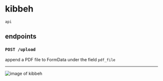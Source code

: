 # kibbeh

`api`

## endpoints

### `POST /upload`

append a PDF file to FormData under the field `pdf_file`

---

![image of kibbeh](https://upload.wikimedia.org/wikipedia/commons/8/88/Kibbeh3.jpg)
